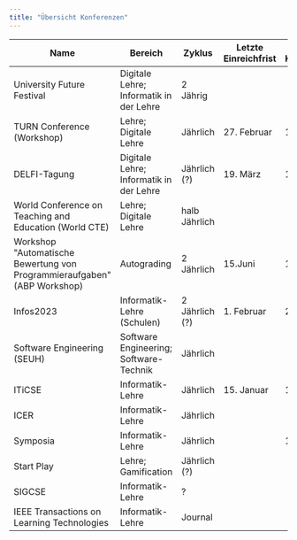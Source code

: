 ```yaml
---
title: "Übersicht Konferenzen"
---
```


| Name                                                                     | Bereich                                 | Zyklus         | Letzte Einreichfrist | Letzter Konferenzzeitraum | Link                                          |
| ------------------------------------------------------------------------ | --------------------------------------- | -------------- | --------------------------------------------- |--|--|
| University Future Festival                                               | Digitale Lehre; Informatik in der Lehre | 2 Jährig       | ||https://festival.hfd.digital/de/              |
| TURN Conference (Workshop)                                               | Lehre; Digitale Lehre                   | Jährlich       | 27. Februar|13.-15. September|https://turn-conference.org/                  |
| DELFI-Tagung                                                             | Digitale Lehre; Informatik in der Lehre | Jährlich (?)   |19. März|11.-13. September| https://delfi-tagung.de/                      |
| World Conference on Teaching and Education (World CTE)                   | Lehre; Digitale Lehre                   | halb Jährlich  ||| https://www.worldcte.org/                     |
| Workshop "Automatische Bewertung von Programmieraufgaben" (ABP Workshop) | Autograding                             | 2 Jährlich     |15.Juni|12.-13. Oktober| https://www.abp-workshop.de/                  |
| Infos2023                                                                | Informatik-Lehre (Schulen)              | 2 Jährlich (?) |1. Februar|20.-22. September| https://infos2023.informatik.uni-rostock.de  |
| Software Engineering (SEUH)                                              | Software Engineering; Software-Technik  | Jährlich       | ||https://se-2023.gi.de/                       |
| ITiCSE                                                                   | Informatik-Lehre                        | Jährlich       | 15. Januar|10.-12. Juli|https://sigcse.org/events/iticse/index.html   |
| ICER                                                                     | Informatik-Lehre                        | Jährlich       ||| https://sigcse.org/events/icer/index.html     |
| Symposia                                                                 | Informatik-Lehre                        | Jährlich       | |15.-18. März|https://sigcse.org/events/symposia/index.html |
| Start Play                                                               | Lehre; Gamification                     | Jährlich (?)   | ||https://startplay-conference.com/             |
| SIGCSE                                                                   | Informatik-Lehre                       | ?              | ||https://cssplice.github.io/SIGCSE23/CFP.html  |
| IEEE Transactions on Learning Technologies                                                                   | Informatik-Lehre                       | Journal              | ||https://ieeexplore.ieee.org/xpl/RecentIssue.jsp?punumber=4620076  |
